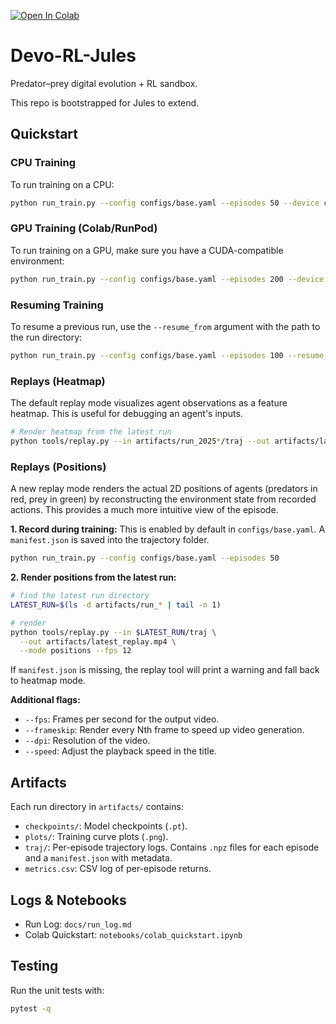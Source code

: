[![Open In Colab](https://colab.research.google.com/assets/colab-badge.svg)](https://colab.research.google.com/github/Dasein93/devo-rl-jules/blob/main/notebooks/colab_quickstart.ipynb)

# Devo-RL-Jules

Predator–prey digital evolution + RL sandbox.

This repo is bootstrapped for Jules to extend.


## Quickstart

### CPU Training
To run training on a CPU:
```bash
python run_train.py --config configs/base.yaml --episodes 50 --device cpu
```

### GPU Training (Colab/RunPod)
To run training on a GPU, make sure you have a CUDA-compatible environment:
```bash
python run_train.py --config configs/base.yaml --episodes 200 --device cuda
```

### Resuming Training
To resume a previous run, use the `--resume_from` argument with the path to the run directory:
```bash
python run_train.py --config configs/base.yaml --episodes 100 --resume_from artifacts/run_YYYYMMDD_HHMM
```

### Replays (Heatmap)
The default replay mode visualizes agent observations as a feature heatmap. This is useful for debugging an agent's inputs.
```bash
# Render heatmap from the latest run
python tools/replay.py --in artifacts/run_2025*/traj --out artifacts/latest_heatmap.mp4 --mode heatmap
```

### Replays (Positions)
A new replay mode renders the actual 2D positions of agents (predators in red, prey in green) by reconstructing the environment state from recorded actions. This provides a much more intuitive view of the episode.

**1. Record during training:**
This is enabled by default in `configs/base.yaml`. A `manifest.json` is saved into the trajectory folder.
```bash
python run_train.py --config configs/base.yaml --episodes 50
```

**2. Render positions from the latest run:**
```bash
# find the latest run directory
LATEST_RUN=$(ls -d artifacts/run_* | tail -n 1)

# render
python tools/replay.py --in $LATEST_RUN/traj \
  --out artifacts/latest_replay.mp4 \
  --mode positions --fps 12
```

If `manifest.json` is missing, the replay tool will print a warning and fall back to heatmap mode.

**Additional flags:**
- `--fps`: Frames per second for the output video.
- `--frameskip`: Render every Nth frame to speed up video generation.
- `--dpi`: Resolution of the video.
- `--speed`: Adjust the playback speed in the title.

## Artifacts
Each run directory in `artifacts/` contains:
- `checkpoints/`: Model checkpoints (`.pt`).
- `plots/`: Training curve plots (`.png`).
- `traj/`: Per-episode trajectory logs. Contains `.npz` files for each episode and a `manifest.json` with metadata.
- `metrics.csv`: CSV log of per-episode returns.

## Logs & Notebooks
- Run Log: `docs/run_log.md`
- Colab Quickstart: `notebooks/colab_quickstart.ipynb`


## Testing
Run the unit tests with:
```bash
pytest -q
```
